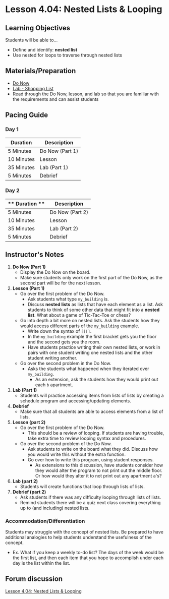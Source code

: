 # Lesson 4.04: Nested Lists & Looping

## Learning Objectives
Students will be able to... 
* Define and identify: **nested list**
* Use nested for loops to traverse through nested lists

## Materials/Preparation
* [Do Now]
* [Lab - Shopping List](Lab.md)
* Read through the Do Now, lesson, and lab so that you are familiar with the requirements and can assist students


## Pacing Guide
### Day 1
| **Duration**   | **Description** |
| ---------- | ----------- |
| 5 Minutes  | Do Now (Part 1)|
| 10 Minutes | Lesson      |
| 35 Minutes | Lab (Part 1) |
| 5 Minutes | Debrief      |
### Day 2
| ** Duration **|    **Description**         |
|---|---|
| 5 Minutes  | Do Now (Part 2)|
| 10 Minutes | Lesson      |
| 35 Minutes | Lab (Part 2) |
| 5 Minutes | Debrief     |
## Instructor's Notes

1. **Do Now (Part 1)**
    * Display the Do Now on the board.
    * Make sure students only work on the first part of the Do Now, as the second part will be for the next lesson.
2. **Lesson (Part 1)**
	* Go over the first problem of the Do Now. 
	    * Ask students what type `my_building` is. 
	    * Discuss **nested lists** as lists that have each element as a list. Ask students to think of some other data that might fit into a **nested list**. What about a game of Tic-Tac-Toe or chess?
	* Go into depth a bit more on nested lists. Ask the students how they would access different parts of the `my_building` example.
	    * Write down the syntax of `[][]`. 
	    * In the `my_building` example the first bracket gets you the floor and the second gets you the room. 
	    * Have students practice writing their own nested lists, or work in pairs with one student writing one nested lists and the other student writing another. 
	* Go over the second problem in the Do Now. 
	    * Asks the students what happened when they iterated over `my_building`.  
	        * As an extension, ask the students how they would print out each `b` apartment.
3. **Lab (Part 1)**
	* Students will practice accessing items from lists of lists by creating a schedule program and accessing/updating elements.
4. **Debrief**
	* Make sure that all students are able to access elements from a list of lists. 
5. **Lesson (part 2)**
	* Go over the first problem of the Do Now.
		* This should be a review of looping. If students are having trouble, take extra time to review looping syntax and procedures.
	* Go over the second problem of the Do Now.
		* Ask students to write on the board what they did. Discuss how you would write this without the extra function. 
		* Go over how to write this program, using student responses. 
		    * As extensions to this discussion, have students consider how they would alter the program to not print out the middle floor. Or how would they alter it to not print out any apartment a's?
6. **Lab (part 2)**
	* Students will create functions that loop through lists of lists.
7. **Debrief (part 2)**
	* Ask students if there was any difficulty looping through lists of lists. 
	* Remind students there will be a quiz next class covering everything up to (and including) nested lists.

### Accommodation/Differentiation
Students may struggle with the concept of nested lists. Be prepared to have additional analogies to help students understand the usefulness of the concept.
* Ex. What if you keep a weekly to-do list? The days of the week would be the first list, and then each item that you hope to accomplish under each day is the list within the list.

## Forum discussion
[Lesson 4.04: Nested Lists & Looping](https://forums.tealsk12.org/c/unit-4-looping/lesson-4-04-nested-lists-looping)

[Do Now]: do_now.md
[Lab - Daily Schedule]: lab.md
[loop diagram]: http://etutorials.org/shared/images/tutorials/tutorial_169/F05um02.jpg
